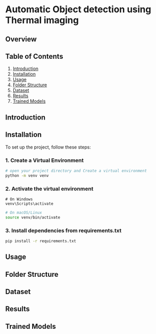 # Automatic Object detection using Thermal imaging

## Overview

## Table of Contents
1. [Introduction](#introduction)
2. [Installation](#installation)
3. [Usage](#usage)
4. [Folder Structure](#folder-structure)
6. [Dataset](#dataset)
7. [Results](#results)
8. [Trained Models](#results)

## Introduction


## Installation
To set up the project, follow these steps:

### 1. Create a Virtual Environment
```bash
# open your project directory and Create a virtual environment
python -m venv venv
```
### 2. Activate the virtual environment
```ash 
# On Windows
venv\Scripts\activate
```
```bash
# On macOS/Linux
source venv/bin/activate
```
### 3. Install dependencies from requirements.txt
```bash
pip install -r requirements.txt
```
## Usage

## Folder Structure

## Dataset

## Results

## Trained Models

